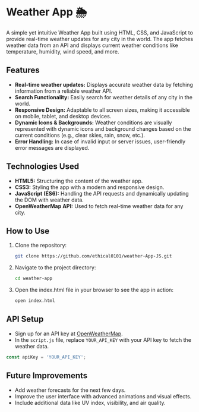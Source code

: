 # Weather App 🌦️

A simple yet intuitive Weather App built using HTML, CSS, and JavaScript to provide real-time weather updates for any city in the world. The app fetches weather data from an API and displays current weather conditions like temperature, humidity, wind speed, and more.

## Features

- **Real-time weather updates:** Displays accurate weather data by fetching information from a reliable weather API.
- **Search Functionality:** Easily search for weather details of any city in the world.
- **Responsive Design:** Adaptable to all screen sizes, making it accessible on mobile, tablet, and desktop devices.
- **Dynamic Icons & Backgrounds:** Weather conditions are visually represented with dynamic icons and background changes based on the current conditions (e.g., clear skies, rain, snow, etc.).
- **Error Handling:** In case of invalid input or server issues, user-friendly error messages are displayed.

## Technologies Used

- **HTML5:** Structuring the content of the weather app.
- **CSS3:** Styling the app with a modern and responsive design.
- **JavaScript (ES6):** Handling the API requests and dynamically updating the DOM with weather data.
- **OpenWeatherMap API:** Used to fetch real-time weather data for any city.

## How to Use

1. Clone the repository:
   ```bash
   git clone https://github.com/ethical0101/weather-App-JS.git
2. Navigate to the project directory:
   ```bash
   cd weather-app
3. Open the index.html file in your browser to see the app in action:
   ```bash
   open index.html
## API Setup

- Sign up for an API key at [OpenWeatherMap](https://openweathermap.org/api).
- In the `script.js` file, replace `YOUR_API_KEY` with your API key to fetch the weather data.

```javascript
const apiKey = 'YOUR_API_KEY';
```
## Future Improvements
- Add weather forecasts for the next few days.
- Improve the user interface with advanced animations and visual effects.
- Include additional data like UV index, visibility, and air quality. 
